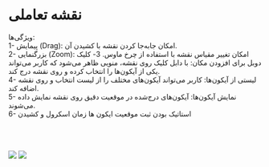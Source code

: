 # نقشه تعاملی

ویژگی‌ها:
</br>
1- پیمایش (Drag): امکان جابه‌جا کردن نقشه با کشیدن آن.
</br>
2- بزرگنمایی (Zoom): امکان تغییر مقیاس نقشه با استفاده از چرخ ماوس.
3- کلیک دوبل برای افزودن مکان: با دابل کلیک روی نقشه، منویی ظاهر می‌شود که کاربر می‌تواند یکی از آیکون‌ها را انتخاب کرده و روی نقشه درج کند.
</br>
4- لیستی از آیکون‌ها: کاربر می‌تواند آیکون‌های مختلف را از لیست انتخاب و روی نقشه اضافه کند.
</br>
5- نمایش آیکون‌ها: آیکون‌های درج‌شده در موقعیت دقیق روی نقشه نمایش داده می‌شوند.
</br>
6- استاتیک بودن ثبت موقعیت ایکون ها زمان اسکرول و کشیدن 
</br></br>
</br></br>

<img src="https://github.com/abolfazl-khalaj/Interactive-map/blob/main/Screenshot%20(92).png">
<img src="https://github.com/abolfazl-khalaj/Interactive-map/blob/main/Screenshot%20(91).png">
